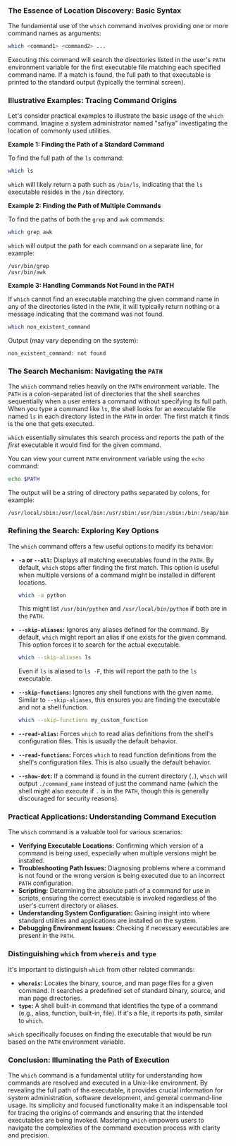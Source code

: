 ### The Essence of Location Discovery: Basic Syntax

The fundamental use of the `which` command involves providing one or more command names as arguments:

```bash
which <command1> <command2> ...
```

Executing this command will search the directories listed in the user's `PATH` environment variable for the first executable file matching each specified command name. If a match is found, the full path to that executable is printed to the standard output (typically the terminal screen).

### Illustrative Examples: Tracing Command Origins

Let's consider practical examples to illustrate the basic usage of the `which` command. Imagine a system administrator named "safiya" investigating the location of commonly used utilities.

**Example 1: Finding the Path of a Standard Command**

To find the full path of the `ls` command:

```bash
which ls
```

`which` will likely return a path such as `/bin/ls`, indicating that the `ls` executable resides in the `/bin` directory.

**Example 2: Finding the Path of Multiple Commands**

To find the paths of both the `grep` and `awk` commands:

```bash
which grep awk
```

`which` will output the path for each command on a separate line, for example:

```
/usr/bin/grep
/usr/bin/awk
```

**Example 3: Handling Commands Not Found in the PATH**

If `which` cannot find an executable matching the given command name in any of the directories listed in the `PATH`, it will typically return nothing or a message indicating that the command was not found.

```bash
which non_existent_command
```

Output (may vary depending on the system):

```
non_existent_command: not found
```

### The Search Mechanism: Navigating the `PATH`

The `which` command relies heavily on the `PATH` environment variable. The `PATH` is a colon-separated list of directories that the shell searches sequentially when a user enters a command without specifying its full path. When you type a command like `ls`, the shell looks for an executable file named `ls` in each directory listed in the `PATH` in order. The first match it finds is the one that gets executed.

`which` essentially simulates this search process and reports the path of the _first_ executable it would find for the given command.

You can view your current `PATH` environment variable using the `echo` command:

```bash
echo $PATH
```

The output will be a string of directory paths separated by colons, for example:

```
/usr/local/sbin:/usr/local/bin:/usr/sbin:/usr/bin:/sbin:/bin:/snap/bin
```

### Refining the Search: Exploring Key Options

The `which` command offers a few useful options to modify its behavior:

- **`-a` or `--all`:** Displays all matching executables found in the `PATH`. By default, `which` stops after finding the first match. This option is useful when multiple versions of a command might be installed in different locations.

  ```bash
  which -a python
  ```

  This might list `/usr/bin/python` and `/usr/local/bin/python` if both are in the `PATH`.

- **`--skip-aliases`:** Ignores any aliases defined for the command. By default, `which` might report an alias if one exists for the given command. This option forces it to search for the actual executable.

  ```bash
  which --skip-aliases ls
  ```

  Even if `ls` is aliased to `ls -F`, this will report the path to the `ls` executable.

- **`--skip-functions`:** Ignores any shell functions with the given name. Similar to `--skip-aliases`, this ensures you are finding the executable and not a shell function.

  ```bash
  which --skip-functions my_custom_function
  ```

- **`--read-alias`:** Forces `which` to read alias definitions from the shell's configuration files. This is usually the default behavior.

- **`--read-functions`:** Forces `which` to read function definitions from the shell's configuration files. This is also usually the default behavior.

- **`--show-dot`:** If a command is found in the current directory (`.`), `which` will output `./command_name` instead of just the command name (which the shell might also execute if `.` is in the `PATH`, though this is generally discouraged for security reasons).

### Practical Applications: Understanding Command Execution

The `which` command is a valuable tool for various scenarios:

- **Verifying Executable Locations:** Confirming which version of a command is being used, especially when multiple versions might be installed.
- **Troubleshooting Path Issues:** Diagnosing problems where a command is not found or the wrong version is being executed due to an incorrect `PATH` configuration.
- **Scripting:** Determining the absolute path of a command for use in scripts, ensuring the correct executable is invoked regardless of the user's current directory or aliases.
- **Understanding System Configuration:** Gaining insight into where standard utilities and applications are installed on the system.
- **Debugging Environment Issues:** Checking if necessary executables are present in the `PATH`.

### Distinguishing `which` from `whereis` and `type`

It's important to distinguish `which` from other related commands:

- **`whereis`:** Locates the binary, source, and man page files for a given command. It searches a predefined set of standard binary, source, and man page directories.
- **`type`:** A shell built-in command that identifies the type of a command (e.g., alias, function, built-in, file). If it's a file, it reports its path, similar to `which`.

`which` specifically focuses on finding the executable that would be run based on the `PATH` environment variable.

### Conclusion: Illuminating the Path of Execution

The `which` command is a fundamental utility for understanding how commands are resolved and executed in a Unix-like environment. By revealing the full path of the executable, it provides crucial information for system administration, software development, and general command-line usage. Its simplicity and focused functionality make it an indispensable tool for tracing the origins of commands and ensuring that the intended executables are being invoked. Mastering `which` empowers users to navigate the complexities of the command execution process with clarity and precision.
